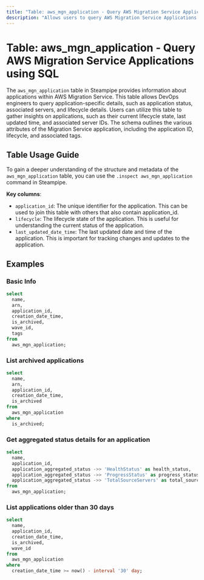 ```yaml
---
title: "Table: aws_mgn_application - Query AWS Migration Service Applications using SQL"
description: "Allows users to query AWS Migration Service Applications to retrieve detailed information about each application."
---
```


# Table: aws_mgn_application - Query AWS Migration Service Applications using SQL

The `aws_mgn_application` table in Steampipe provides information about applications within AWS Migration Service. This table allows DevOps engineers to query application-specific details, such as application status, associated servers, and lifecycle details. Users can utilize this table to gather insights on applications, such as their current lifecycle state, last updated time, and associated server IDs. The schema outlines the various attributes of the Migration Service application, including the application ID, lifecycle, and associated tags.

## Table Usage Guide

To gain a deeper understanding of the structure and metadata of the `aws_mgn_application` table, you can use the `.inspect aws_mgn_application` command in Steampipe.

**Key columns**:

- `application_id`: The unique identifier for the application. This can be used to join this table with others that also contain application_id.
- `lifecycle`: The lifecycle state of the application. This is useful for understanding the current status of the application.
- `last_updated_date_time`: The last updated date and time of the application. This is important for tracking changes and updates to the application.

## Examples

### Basic Info

```sql
select
  name,
  arn,
  application_id,
  creation_date_time,
  is_archived,
  wave_id,
  tags
from
  aws_mgn_application;
```

### List archived applications

```sql
select
  name,
  arn,
  application_id,
  creation_date_time,
  is_archived
from
  aws_mgn_application
where
  is_archived;
```

### Get aggregated status details for an application

```sql
select
  name,
  application_id,
  application_aggregated_status ->> 'HealthStatus' as health_status,
  application_aggregated_status ->> 'ProgressStatus' as progress_status,
  application_aggregated_status ->> 'TotalSourceServers' as total_source_servers
from
  aws_mgn_application;
```

### List applications older than 30 days

```sql
select
  name,
  application_id,
  creation_date_time,
  is_archived,
  wave_id
from
  aws_mgn_application
where
  creation_date_time >= now() - interval '30' day;
```
